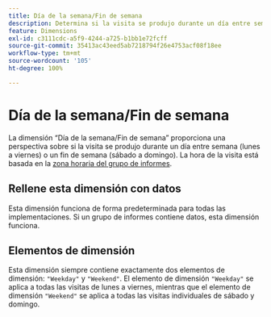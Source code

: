 ```yaml
---
title: Día de la semana/Fin de semana
description: Determina si la visita se produjo durante un día entre semana o un fin de semana.
feature: Dimensions
exl-id: c3111cdc-a5f9-4244-a725-b1bb1e72fcff
source-git-commit: 35413ac43eed5ab7218794f26e4753acf08f18ee
workflow-type: tm+mt
source-wordcount: '105'
ht-degree: 100%

---
```


# Día de la semana/Fin de semana

La dimensión “Día de la semana/Fin de semana” proporciona una perspectiva sobre si la visita se produjo durante un día entre semana (lunes a viernes) o un fin de semana (sábado a domingo). La hora de la visita está basada en la [zona horaria del grupo de informes](/help/admin/admin/general-acct-settings-admin.md).

## Rellene esta dimensión con datos

Esta dimensión funciona de forma predeterminada para todas las implementaciones. Si un grupo de informes contiene datos, esta dimensión funciona.

## Elementos de dimensión

Esta dimensión siempre contiene exactamente dos elementos de dimensión: `"Weekday"` y `"Weekend"`. El elemento de dimensión `"Weekday"` se aplica a todas las visitas de lunes a viernes, mientras que el elemento de dimensión `"Weekend"` se aplica a todas las visitas individuales de sábado y domingo.
